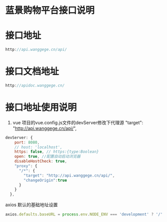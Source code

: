 # 蓝景购物平台接口说明

# 接口地址
```js
http://api.wanggege.cn/api/
```

# 接口文档地址
```js
http://apidoc.wanggege.cn/
```

# 接口地址使用说明

<!-- <b>1. 先配置电脑的系统文件  hosts文件，添加一行</b>
```js
127.0.0.1   websit.wanggege.cn
```

window电脑的同学 找到的hosts文件路径是 <b>C:\Windows\System32\drivers\etc</b>

mac 苹果电脑的同学 可以使用终端修改hosts文件
```sh
sudo vi /etc/hosts
```
输入本机密码后，打开hosts文件，键盘输入 i （插入），修改hosts文件后，按 esc 键退出,再按shift+：键，再输入w和q，回车保存退出

不保存退出，则按q，回车退出

如果还是找不到 hosts文件，或者修改麻烦的， 可以直接下载 <a href="https://oldj.net/blog/2011/10/20/switchhosts">SwitchHosts!</a> 发布一个快捷切换hosts的小工具 -->

1. vue 项目的vue.config.js文件的devServer修改下代理源 "target": "http://api.wanggege.cn/api/",
```js
devServer: {
    port: 8080,
    // host: 'localhost',
    https: false, // https:{type:Boolean}
    open: true, //配置自动启动浏览器
    disableHostCheck: true,
    "proxy": {
      "/*": {
        "target": "http://api.wanggege.cn/api/",
        "changeOrigin":true
      }
    }
  },
```

axios 默认的基础地址设置
```js
axios.defaults.baseURL = process.env.NODE_ENV === 'development' ? '/' : 'http://api.wanggege.cn/api/';
```
